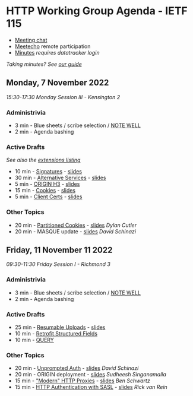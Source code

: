 # HTTP Working Group Agenda - IETF 115

* [Meeting chat](https://zulip.ietf.org/#narrow/stream/httpbis)
* [Meetecho](https://meetings.conf.meetecho.com/ietf115/?group=httpbis&short=httpbis&item=2) remote participation
* [Minutes](https://notes.ietf.org/notes-ietf-115-httpbis) _requires datatracker login_

*Taking minutes? See [our guide](https://github.com/httpwg/wiki/wiki/TakingMinutes)*



## Monday, 7 November 2022

_15:30-17:30 Monday Session III - Kensington 2_

### Administrivia

*  3 min - Blue sheets / scribe selection / [NOTE WELL](https://www.ietf.org/about/note-well/)
*  2 min - Agenda bashing

### Active Drafts

_See also the [extensions listing](https://httpwg.org/http-extensions/)_

* 10 min - [Signatures](https://datatracker.ietf.org/doc/draft-ietf-httpbis-message-signatures) - [slides](signatures.pdf)
* 30 min - [Alternative Services](https://datatracker.ietf.org/doc/draft-ietf-httpbis-rfc7838bis) - [slides](alt-svc.pdf)
* 5 min - [ORIGIN H3](https://datatracker.ietf.org/doc/draft-ietf-httpbis-origin-h3) - [slides](origin.pdf)
* 15 min - [Cookies](https://datatracker.ietf.org/doc/draft-ietf-httpbis-rfc6265bis) - [slides](cookies.pdf)
* 5 min - [Client Certs](https://datatracker.ietf.org/doc/draft-ietf-httpbis-client-cert-field) - [slides](client-cert.pdf)


### Other Topics

* 20 min - [Partitioned Cookies](https://datatracker.ietf.org/doc/draft-cutler-httpbis-partitioned-cookies/) - [slides](partitioned-cookies.pdf) _Dylan Cutler_
* 20 min - MASQUE update - [slides](masque.pdf) _David Schinazi_


## Friday, 11 November 11 2022

_09:30-11:30 Friday Session I - Richmond 3_

### Administrivia

*  3 min - Blue sheets / scribe selection / [NOTE WELL](https://www.ietf.org/about/note-well/)
*  2 min - Agenda bashing


### Active Drafts

* 25 min - [Resumable Uploads](https://datatracker.ietf.org/doc/draft-ietf-httpbis-resumable-upload) - [slides](resumable-upload.pdf)
* 10 min - [Retrofit Structured Fields](https://datatracker.ietf.org/doc/draft-ietf-httpbis-retrofit)
* 10 min - [QUERY](https://datatracker.ietf.org/doc/draft-ietf-httpbis-safe-method-w-body)


### Other Topics

* 20 min - [Unprompted Auth](https://datatracker.ietf.org/doc/draft-schinazi-httpbis-unprompted-auth/)  - [slides](unprompted-auth.pdf) _David Schinazi_
* 20 min - ORIGIN deployment - [slides](origin-coalescing.pdf) _Sudheesh Singanamalla_
* 15 min - ["Modern" HTTP Proxies](https://datatracker.ietf.org/doc/draft-schwartz-modern-http-proxies/) - [slides](modernizing-http-forward-proxies.pdf) _Ben Schwartz_
* 15 min - [HTTP Authentication with SASL](https://datatracker.ietf.org/doc/draft-vanrein-httpauth-sasl/) - [slides](httpauth-sasl.pdf) _Rick van Rein_
